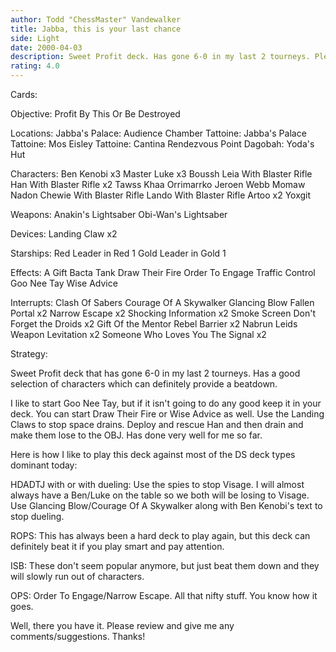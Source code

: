 ```yaml
---
author: Todd "ChessMaster" Vandewalker
title: Jabba, this is your last chance
side: Light
date: 2000-04-03
description: Sweet Profit deck. Has gone 6-0 in my last 2 tourneys. Please review.
rating: 4.0
---
```

Cards: 

Objective:
Profit By This Or Be Destroyed

Locations:
Jabba's Palace: Audience Chamber
Tattoine: Jabba's Palace
Tattoine: Mos Eisley
Tattoine: Cantina
Rendezvous Point
Dagobah: Yoda's Hut

Characters:
Ben Kenobi x3
Master Luke x3
Boussh
Leia With Blaster Rifle
Han With Blaster Rifle x2
Tawss Khaa
Orrimarrko
Jeroen Webb
Momaw Nadon
Chewie With Blaster Rifle
Lando With Blaster Rifle
Artoo x2
Yoxgit

Weapons:
Anakin's Lightsaber
Obi-Wan's Lightsaber

Devices:
Landing Claw x2

Starships:
Red Leader in Red 1
Gold Leader in Gold 1

Effects:
A Gift
Bacta Tank
Draw Their Fire
Order To Engage
Traffic Control
Goo Nee Tay
Wise Advice

Interrupts:
Clash Of Sabers
Courage Of A Skywalker
Glancing Blow
Fallen Portal x2
Narrow Escape x2
Shocking Information x2
Smoke Screen
Don't Forget the Droids x2
Gift Of the Mentor
Rebel Barrier x2
Nabrun Leids
Weapon Levitation x2
Someone Who Loves You
The Signal x2


Strategy: 

Sweet Profit deck that has gone 6-0 in my last 2 tourneys. Has a good selection of characters which can definitely provide a beatdown.

I like to start Goo Nee Tay, but if it isn't going to do any good keep it in your deck. You can start Draw Their Fire or Wise Advice as well. Use the Landing Claws to stop space drains. Deploy and rescue Han and then drain and make them lose to the OBJ. Has done very well for me so far.

Here is how I like to play this deck against most of the DS deck types dominant today:

HDADTJ with or with dueling: Use the spies to stop Visage. I will almost always have a Ben/Luke on the table so we both will be losing to Visage. Use Glancing Blow/Courage Of A Skywalker along with Ben Kenobi's text to stop dueling.

ROPS: This has always been a hard deck to play again, but this deck can definitely beat it if you play smart and pay attention.

ISB: These don't seem popular anymore, but just beat them down and they will slowly run out of characters.

OPS: Order To Engage/Narrow Escape. All that nifty stuff. You know how it goes.

Well, there you have it. Please review and give me any comments/suggestions. Thanks!  